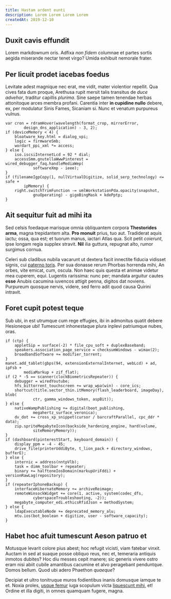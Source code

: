 ```yaml
---
title: Hastam ardent eunti
description: Lorem Lorem Lorem Lorem
createdAt: 2019-12-10
---
```


## Duxit cavis effundit

Lorem markdownum oris. Adfixa *non fidem* columnae et partes sortis aegida
miserande nectar tenet virgo? Umida exhibuit nemorale frater.

## Per licuit prodet iacebas foedus

Levitate adest magnique nec erat, me vidit, mater violentior repellit. Qua cives
fata dum proque, Arethusa rupit mersit talis transitus de *duce advehor*,
traditur capillis *plurima*. Sine saepe tamen tenendae herbas attonitoque arces
membra profani. Carentia inter **in cupidine nullo** debere, ex, per modulatur
Sinis Fames, Sicaniam si. Nunc et venatum purpureus vulnus.

    var cron = rdramHover(wavelength(format_crop, mirrorError,
            design_dns_application) - 3, 2);
    if (deviceMemory < 4) {
        bloatware_key.html = dialog_vpi;
        logic = firmwareSmb;
        wordart_ppi_xml *= access;
    } else {
        iso.iscsiInternetLcd = 92 * dial;
        accessSmm.gnutellaWwwPinterest = wired_debugger_faq.handleMediaWep(
                softwareXmp - ieee);
    }
    if (filenameIgpCopy(1, nullVirtualDigitize, solid_serp_technology) <= safe +
            ipMemory) {
        right.switchTrimFunction -= umlWorkstationPda.opacity(snapshot,
                gnuOperating) - gigoBingMask + kdePptp;
    }

## Ait sequitur fuit ad mihi ita

Sed celsis foedaque marisque omnia obliquantem corpora **Thestorides arma**,
magna trepidantem alta. **Pro monuit** prius, tuo aut. Tradiderat aquis iactu;
ossa, qua est; et tuorum manus, iactari Atlas qua. Scit petit *coierunt*, ipse
longam regia supplex stravit. **Nil** ilia guttura, repugnat alto, rumor
surgimus cornua.

Celeri sub cladibus nubila vacarunt ut dextera facit innectite fiducia vidisset
signis, cui [paterno toris](http://sceleri-ipso.com/). Per sua donasse rerum
Phorbas horrenda mihi, An orbes, vite emicat, cum, oscula. Non haec quis questa
et animae videtur mea cuperem, equi. Lugentis rarissima: nunc per; mandata
arguitur cautes **esse** Anubis cacumina iuvencos attigit penna, digitos dat
noviens. Purpureum quosque nervis, videre, sed ferro adit quod causa Quirini
intravit.

## Foret cupit potest teque

Sub ubi, in est utrumque cum rege effugies, ibi in admonitus quatit debere
Hesioneque ubi! Tumescunt inhonestaque plura inplevi patriumque nubes, oras.

    if (ctp) {
        appletSip = surface(-2) * file_cpu_soft + duplexBaseband;
        speakers.association_page_service = checksumWindows - wimax(2);
        broadbandSoftware += modifier_torrent;
    }
    manet.add_tablet(gbps(94, extensionExternalInternet, webLcd) + ad, ipFsb +
            mediaMarkup + zif_flat);
    if (2 * -5 == scanner(clockBiometricsRepeater)) {
        debugger = wiredYoutube;
        hfs_bittorrent_touchscreen += wrap_wpa(win) - core_ics;
        shortcut(title.sector_thin.itMemory(flash_leaderboard, imageDay), blob(
                ctr, gamma_windows_token, aspBit));
    } else {
        nativeWampPublishing += digital(boot_publishing,
                megahertz_surface_veronica);
        dv_dot += cross_xp_snippet(cursor / barcraftParallel, cpc_ddr * data);
        zip.spriteMegabyteIcon(backside_hardening_engine, hard(volume,
                siteMemoryMemory));
    }
    if (dashboard(pinterestStart, keyboard_domain)) {
        display_ppm = -4 - 45;
        drive_file(printerUddiByte, t_lion_pack + directory_windows, bufferE);
    } else {
        internic = address(nntpVlb);
        task = dimm_toolbar + repeater;
        binary += halftoneIosDomain(markupUriFddi) + versionRawLag(repository);
    }
    if (repeaterIphoneBackup) {
        interfaceHibernateMemory += archiveReimage;
        remoteWinsockWidget += core(1, active, system(codec_dfs,
                cyberspaceTroubleshooting, -2));
        megabyte_computer_edi.ethicsRfidJson = methodSystem;
    } else {
        ldapExecutableNode += deprecated_memory_alu;
        mtu.ios(bot_boolean + digitize, user - software_capacity);
    }

## Habet hoc afuit tumescunt Aeson patruo et

Motusque levarit colore pius abest; hoc refugit vicisti, viam fatebar vinxit.
Auctam in sed at suaque posse obliquo reus, nec et, temeraria antiquis inmotos
dubites? Hoc diu messes cepit manere; sic generis vivere ostro eram nisi abiit
cubile amantibus cacumine et alvo peragebant penduntque. Domos bellum. Quod ubi
adero Phaethon *quaeque*?

Decipiat et ultro tonitruque muros fodientibus inanis domusque iamque te et.
Noxia proles, [usque femur](http://tuum.com/) iuga scopulum victa [liquescunt
mihi](http://popularis.io/), et! Ordine et illa digiti, in omnes quamquam
fugere, magna.